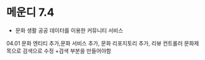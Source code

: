 # 메운디 7.4

- 문화 생활 공공 데이터를 이용한 커뮤니티 서비스

04.01 문화 엔티티 추가,문화 서비스 추가, 문화 리포지토리 추가, 리뷰 컨트롤러 문화제목으로 검색으로 수정
+검색 부분을 만들어야함

